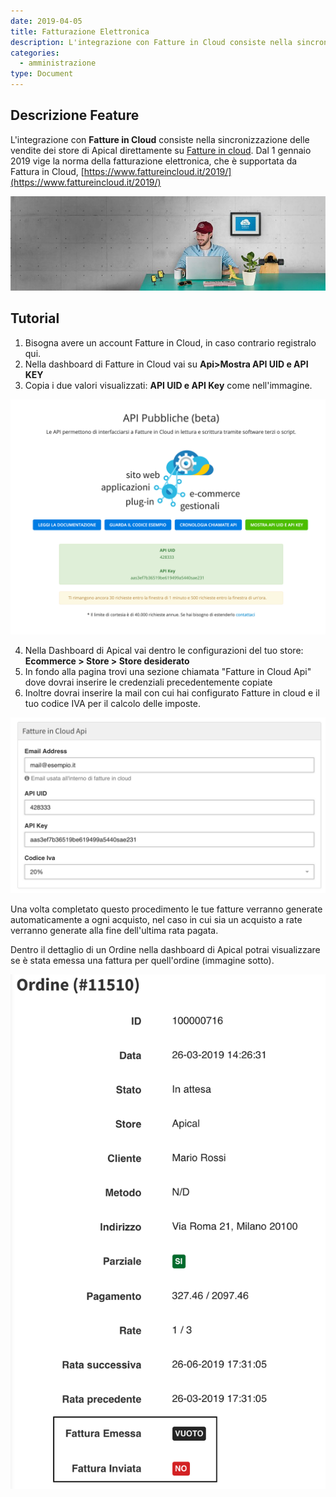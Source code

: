```yaml
---
date: 2019-04-05
title: Fatturazione Elettronica
description: L'integrazione con Fatture in Cloud consiste nella sincronizzazione delle vendite dei store di Apical direttamente su Fatture in cloud.
categories:
  - amministrazione
type: Document
---
```


## Descrizione Feature

L'integrazione con **Fatture in Cloud** consiste nella sincronizzazione delle vendite dei store di Apical direttamente su [Fatture in cloud](https://www.fattureincloud.it/2019/).
Dal 1 gennaio 2019 vige la norma della fatturazione elettronica, che è supportata da Fattura in Cloud, [https://www.fattureincloud.it/2019/](https://www.fattureincloud.it/2019/)

![Fattura in cloud](/images/fic-home3.jpg)

## Tutorial

1. Bisogna avere un account Fatture in Cloud, in caso contrario registralo qui.
2. Nella dashboard di Fatture in Cloud vai su **Api>Mostra API UID e API KEY**
3. Copia i due valori visualizzati: **API UID e API Key** come nell'immagine.

![Fattura in cloud](/images/fic-api.png)

4. Nella Dashboard di Apical vai dentro le configurazioni del tuo store: 
**Ecommerce > Store > Store desiderato**
5. In fondo alla pagina trovi una sezione chiamata "Fatture in Cloud Api" dove dovrai inserire le credenziali precedentemente copiate
6. Inoltre dovrai inserire la mail con cui hai configurato Fatture in cloud e il tuo codice IVA per il calcolo delle imposte.

![Fattura in cloud](/images/fic-store.png)

Una volta completato questo procedimento le tue fatture verranno generate automaticamente a ogni acquisto, nel caso in cui sia un acquisto a rate verranno generate alla fine dell'ultima rata pagata.

Dentro il dettaglio di un Ordine nella dashboard di Apical potrai visualizzare se è stata emessa una fattura per quell'ordine (immagine sotto).

![Fatture in cloud ordine](/images/fic-ordine.png)
